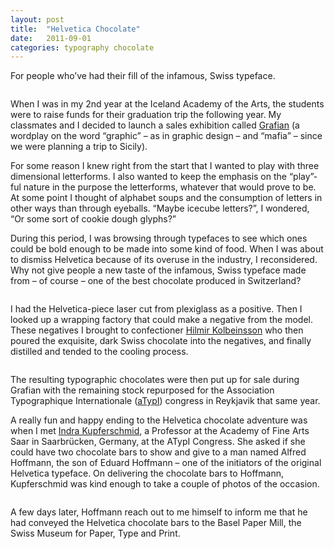 ```yaml
---
layout: post
title:  "Helvetica Chocolate"
date:   2011-09-01
categories: typography chocolate
---
```


For people who’ve had their fill of the infamous, Swiss typeface.

<img src="https://dl.dropboxusercontent.com/s/gd4wprqvt3wzdci/piece-helveticachoc-cover.jpg?dl=0" alt="">

When I was in my 2nd year at the Iceland Academy of the Arts, the students were to raise funds for their graduation trip the following year. My classmates and I decided to launch a sales exhibition called [Grafian](https://www.facebook.com/grafian2011?ref=ts) (a wordplay on the word “graphic” – as in graphic design – and “mafia” – since we were planning a trip to Sicily).

For some reason I knew right from the start that I wanted to play with three dimensional letterforms. I also wanted to keep the emphasis on the “play”-ful nature in the purpose the letterforms, whatever that would prove to be. At some point I thought of  alphabet soups and the consumption of letters in other ways than through eyeballs. “Maybe icecube letters?”, I wondered,
“Or some sort of cookie dough glyphs?”

During this period, I was browsing through typefaces to see which ones could be bold enough to be made into some kind of food. When I was about to dismiss Helvetica because of its overuse in the industry, I reconsidered. Why not give people a new taste of the infamous, Swiss typeface made from – of course – one of the best chocolate produced in Switzerland?

<img src="https://dl.dropboxusercontent.com/s/2ouk0y4zcsiehrm/piece-helveticachoc-detail2.jpg?dl=0" alt="">

I had the Helvetica-piece laser cut from plexiglass as a positive. Then I looked up a wrapping factory that could make a negative from the model. These negatives I brought to confectioner [Hilmir Kolbeinsson](https://www.facebook.com/hilmir.kolbeins) who then poured the exquisite, dark Swiss chocolate into the negatives, and finally distilled and tended to the cooling process.

<img src="https://dl.dropboxusercontent.com/s/dzr9gpsskf6gfu1/piece-helveticachoc-detail1.jpg?dl=0" alt="">

The resulting typographic chocolates were then put up for sale during Grafian with the remaining stock repurposed for the Association
Typographique
Internationale ([aTypI](https://www.atypi.org/)) congress in Reykjavik that same year.

A really fun and happy ending to the Helvetica chocolate adventure was when I met [Indra Kupferschmid](http://kupferschrift.de/cms/), a Professor at the Academy of Fine Arts Saar in Saarbrücken, Germany, at the ATypI Congress.
She asked if she could have two chocolate bars to show and give to a man named Alfred Hoffmann, the son of Eduard Hoffmann – one of the initiators of the original Helvetica typeface. On delivering the chocolate bars to Hoffmann, Kupferschmid was kind enough to take a couple of photos of the occasion.

<img src="https://dl.dropboxusercontent.com/s/t35h2idfodj97vn/piece-helveticachoc-hoffmanngift.jpg?dl=0" alt="">

A few days later, Hoffmann reach out to me himself to inform me that he had conveyed the Helvetica chocolate bars to the Basel Paper Mill, the Swiss Museum for Paper, Type and Print.